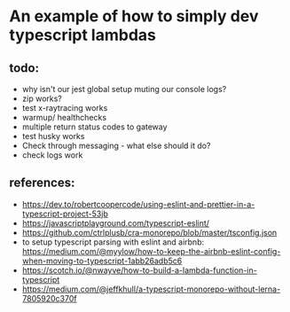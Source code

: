 # An example of how to simply dev typescript lambdas

## todo:

 * why isn't our jest global setup muting our console logs?
 * zip works?
 * test x-raytracing works
 * warmup/ healthchecks
 * multiple return status codes to gateway
 * test husky works
 * Check through messaging - what else should it do?
 * check logs work

## references:

 * https://dev.to/robertcoopercode/using-eslint-and-prettier-in-a-typescript-project-53jb
 * https://javascriptplayground.com/typescript-eslint/
 * https://github.com/ctrlplusb/cra-monorepo/blob/master/tsconfig.json
 * to setup typescript parsing with eslint and airbnb: https://medium.com/@myylow/how-to-keep-the-airbnb-eslint-config-when-moving-to-typescript-1abb26adb5c6
 * https://scotch.io/@nwayve/how-to-build-a-lambda-function-in-typescript
 * https://medium.com/@jeffkhull/a-typescript-monorepo-without-lerna-7805920c370f
